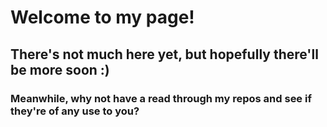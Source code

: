 # Welcome to my page!
## There's not much here yet, but hopefully there'll be more soon :)
### Meanwhile, why not have a read through my repos and see if they're of any use to you?
